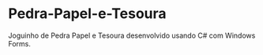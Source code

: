 # Pedra-Papel-e-Tesoura
Joguinho de Pedra Papel e Tesoura desenvolvido usando C# com Windows Forms.
